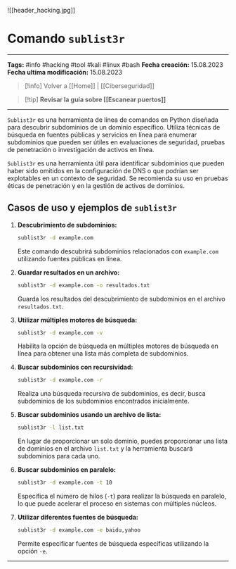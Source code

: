 ![[header_hacking.jpg]]
# Comando `sublist3r`

---
**Tags:** #info #hacking #tool #kali #linux #bash
**Fecha creación:** 15.08.2023
**Fecha ultima modificación:** 15.08.2023

> [!info] Volver a [[Home]] | [[Ciberseguridad]] 

>[!tip] **Revisar la guía sobre [[Escanear puertos]]**

---

`Sublist3r` es una herramienta de línea de comandos en Python diseñada para descubrir subdominios de un dominio específico. Utiliza técnicas de búsqueda en fuentes públicas y servicios en línea para enumerar subdominios que pueden ser útiles en evaluaciones de seguridad, pruebas de penetración o investigación de activos en línea.

`Sublist3r` es una herramienta útil para identificar subdominios que pueden haber sido omitidos en la configuración de DNS o que podrían ser explotables en un contexto de seguridad. Se recomienda su uso en pruebas éticas de penetración y en la gestión de activos de dominios.

## Casos de uso y ejemplos de `sublist3r`

1. **Descubrimiento de subdominios:**
   ```bash
   sublist3r -d example.com
   ```

   Este comando descubrirá subdominios relacionados con `example.com` utilizando fuentes públicas en línea.

2. **Guardar resultados en un archivo:**
   ```bash
   sublist3r -d example.com -o resultados.txt
   ```

   Guarda los resultados del descubrimiento de subdominios en el archivo `resultados.txt`.

3. **Utilizar múltiples motores de búsqueda:**
   ```bash
   sublist3r -d example.com -v
   ```

   Habilita la opción de búsqueda en múltiples motores de búsqueda en línea para obtener una lista más completa de subdominios.

4. **Buscar subdominios con recursividad:**
   ```bash
   sublist3r -d example.com -r
   ```

   Realiza una búsqueda recursiva de subdominios, es decir, busca subdominios de los subdominios encontrados inicialmente.

5. **Buscar subdominios usando un archivo de lista:**

   ```bash
   sublist3r -l list.txt
   ```

   En lugar de proporcionar un solo dominio, puedes proporcionar una lista de dominios en el archivo `list.txt` y la herramienta buscará subdominios para cada uno.

6. **Buscar subdominios en paralelo:**
   ```bash
   sublist3r -d example.com -t 10
   ```

   Especifica el número de hilos (`-t`) para realizar la búsqueda en paralelo, lo que puede acelerar el proceso en sistemas con múltiples núcleos.

7. **Utilizar diferentes fuentes de búsqueda:**
   ```bash
   sublist3r -d example.com -e baidu,yahoo
   ```

   Permite especificar fuentes de búsqueda específicas utilizando la opción `-e`.



---

